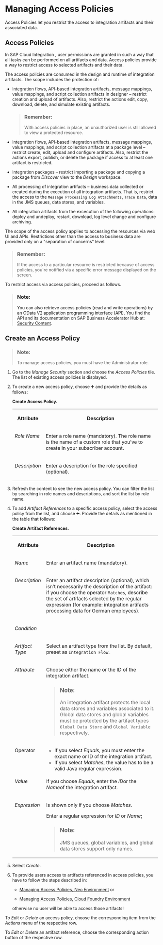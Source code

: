 <!-- loio318d107538644d1483c49eb97542b8da -->

<link rel="stylesheet" type="text/css" href="../css/sap-icons.css"/>

# Managing Access Policies

Access Policies let you restrict the access to integration artifacts and their associated data.



<a name="loio318d107538644d1483c49eb97542b8da__section_f4d_sqx_4pb"/>

## Access Policies

In SAP Cloud Integration , user permissions are granted in such a way that all tasks can be performed on all artifacts and data. Access policies provide a way to restrict access to selected artifacts and their data.

The access policies are consumed in the design and runtime of integration artifacts. The scope includes the protection of:

-   Integration flows, API-based integration artifacts, message mappings, value mappings, and script collection artifacts in designer – restrict creation and upload of artifacts. Also, restrict the actions edit, copy, download, delete, and simulate existing artifacts.

    > ### Remember:  
    > With access policies in place, an unauthorized user is still allowed to view a protected resource.

-   Integration flows, API-based integration artifacts, message mappings, value mappings, and script collection artifacts at a package level – restrict create, edit, upload and configure artifacts. Also, restrict the actions export, publish, or delete the package if access to at least one artifact is restricted.

-   Integration packages – restrict importing a package and copying a package from *Discover* view to the *Design* workspace.

-   All processing of integration artifacts – business data collected or created during the execution of all integration artifacts. That is, restrict the access to the `Message Processing Log Attachments`, `Trace Data`, data in the JMS queues, data stores, and variables.

-   All integration artifacts from the excecution of the following operations: deploy and undeploy, restart, download, log level change and configure archiving.

The scope of the access policy applies to accessing the resources via web UI and APIs. Restrictions other than the access to business data are provided only on a "separation of concerns" level.

> ### Remember:  
> If the access to a particular resource is restricted because of access policies, you're notified via a specific error message displayed on the screen.

To restrict access via access policies, proceed as follows.



> ### Note:  
> You can also retrieve access policies \(read and write operations\) by an OData V2 application programming interface \(API\). You find the API and its documentation on SAP Business Accelerator Hub at: [Security Content](http://help.sap.com/disclaimer?site=https%3A%2F%2Fapi.sap.com%2Fapi%2FSecurityContent%2Fresource).



<a name="loio318d107538644d1483c49eb97542b8da__section_wr5_5b2_v4b"/>

## Create an Access Policy

> ### Note:  
> To manage access policies, you must have the Administrator role.

1.  Go to the *Manage Security* section and choose the *Access Policies* tile. The list of existing access policies is displayed.

2.  To create a new access policy, choose :heavy_plus_sign: and provide the details as follows:

    **Create Access Policy.**


    <table>
    <tr>
    <th valign="top">

    Attribute


    
    </th>
    <th valign="top">

    Description


    
    </th>
    </tr>
    <tr>
    <td valign="top">
    
    *Role Name*


    
    </td>
    <td valign="top">
    
    Enter a role name \(mandatory\). The role name is the name of a custom role that you've to create in your subscriber account.


    
    </td>
    </tr>
    <tr>
    <td valign="top">
    
    *Description*


    
    </td>
    <td valign="top">
    
    Enter a description for the role specified \(optional\).


    
    </td>
    </tr>
    </table>
    
3.  Refresh the content to see the new access policy. You can filter the list by searching in role names and descriptions, and sort the list by role name.

4.  To add *Artifact References* to a specific access policy, select the access policy from the list, and choose :heavy_plus_sign:. Provide the details as mentioned in the table that follows:

    **Create Artifact References.**


    <table>
    <tr>
    <th valign="top">

    Attribute


    
    </th>
    <th valign="top">

    Description


    
    </th>
    </tr>
    <tr>
    <td valign="top">
    
    *Name*


    
    </td>
    <td valign="top">
    
    Enter an artifact name \(mandatory\).


    
    </td>
    </tr>
    <tr>
    <td valign="top">
    
    *Description*


    
    </td>
    <td valign="top">
    
    Enter an artifact description \(optional\), which isn’t necessarily the description of the artifact: if you choose the operator `Matches`, describe the set of artifacts selected by the regular expression \(for example: integration artifacts processing data for German employees\).


    
    </td>
    </tr>
    <tr>
    <td valign="top" colspan="2">
    
    *Condition*


    
    </td>
    </tr>
    <tr>
    <td valign="top">
    
    *Artifact Type*


    
    </td>
    <td valign="top">
    
    Select an artifact type from the list. By default, preset as `Integration Flow`.


    
    </td>
    </tr>
    <tr>
    <td valign="top">
    
    *Attribute* 


    
    </td>
    <td valign="top">
    
    Choose either the name or the ID of the integration artifact.

    > ### Note:  
    > An integration artifact protects the local data stores and variables associated to it. Global data stores and global variables must be protected by the artifact types `Global Data Store` and `Global Variable` respectively.


    
    </td>
    </tr>
    <tr>
    <td valign="top">
    
    Operator


    
    </td>
    <td valign="top">
    
    -   If you select *Equals*, you must enter the exact name or ID of the integration artifact.
    -   If you select *Matches*, the value has to be a valid Java regular expression.



    
    </td>
    </tr>
    <tr>
    <td valign="top">
    
    *Value*


    
    </td>
    <td valign="top">
    
    If you choose *Equals*, enter the *ID*or the *Name*of the integration artifact.


    
    </td>
    </tr>
    <tr>
    <td valign="top">
    
    *Expression*


    
    </td>
    <td valign="top">
    
    Is shown only if you choose *Matches*.

    Enter a regular expression for *ID* or *Name*;

    > ### Note:  
    > JMS queues, global variables, and global data stores support only names.


    
    </td>
    </tr>
    </table>
    
5.  Select *Create*.

6.  To provide users access to artifacts referenced in access policies, you have to follow the steps described in:

    -   [Managing Access Policies, Neo Environment](managing-access-policies-neo-environment-18f06d4.md) or

    -   [Managing Access Policies, Cloud Foundry Environment](managing-access-policies-cloud-foundry-environment-7db3c87.md)


    otherwise no user will be able to access those artifacts!


To *Edit* or *Delete* an access policy, choose the corresponding item from the *Actions* menu of the respective row.

To *Edit* or *Delete* an artifact reference, choose the corresponding action button of the respective row.

